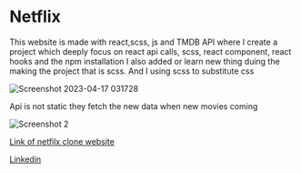 # Netflix 
This website is made with react,scss, js and TMDB API where I create a project which deeply focus on react api calls, scss, react component, react hooks and the npm installation I also added or learn new thing duing the making the  project that is scss. And I using scss to substitute css 


![Screenshot 2023-04-17 031728](https://user-images.githubusercontent.com/107271486/232344752-9872d90d-a116-4a9e-81e0-c281bd736023.png)


Api is not static they fetch the new data when new movies coming


![Screenshot 2](https://user-images.githubusercontent.com/107271486/232344766-c9adca45-98bd-4ecd-bd8c-3c24c13b7c0e.png)

[Link of netfilx clone website](reactnetfilx.netlify.app)

[Linkedin](https://www.linkedin.com/in/dheeraj-joshi-b07916231/)
